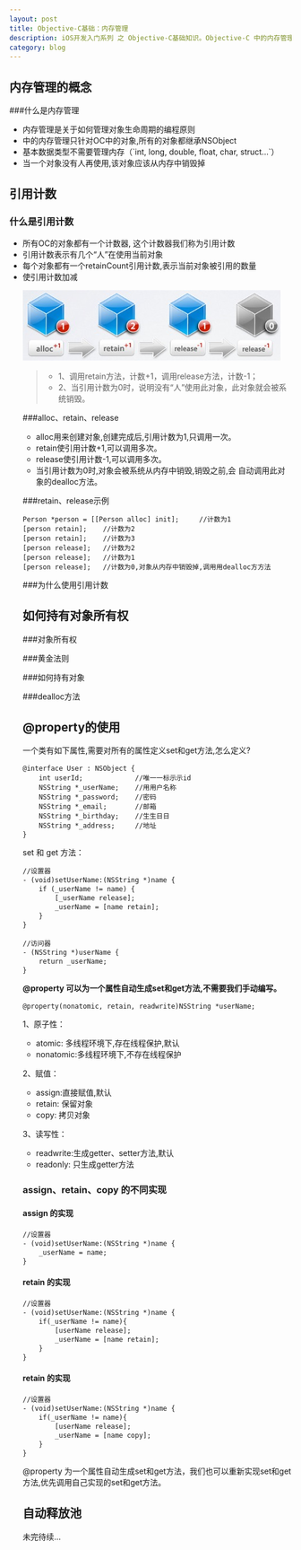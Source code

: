 ```yaml
---
layout: post
title: Objective-C基础：内存管理
description: iOS开发入门系列 之 Objective-C基础知识。Objective-C 中的内存管理。
category: blog
---
```


内存管理的概念
------------

###什么是内存管理

<ul>
	<li>内存管理是关于如何管理对象生命周期的编程原则</li>
	<li>中的内存管理只针对OC中的对象,所有的对象都继承NSObject</li>
	<li>基本数据类型不需要管理内存（`int, long, double, float, char, struct...`）</li>
	<li>当一个对象没有人再使用,该对象应该从内存中销毁掉</li>
</ul>


引用计数
-------

### 什么是引用计数

<ul>
	<li>所有OC的对象都有一个计数器, 这个计数器我们称为引用计数</li>
	<li>引用计数表示有几个“人”在使用当前对象</li>
	<li>每个对象都有一个retainCount引用计数,表示当前对象被引用的数量</li>
	<li>使引用计数加减</li>
</ol>

![引用计数加减](/images/ocneicun/nei01.png)

><ul><li>1、调用retain方法，计数+1，调用release方法，计数-1；</li>
><li>2、当引用计数为0时，说明没有“人”使用此对象，此对象就会被系统销毁。</li></ul>

###alloc、retain、release

<ul>
	<li>alloc用来创建对象,创建完成后,引用计数为1,只调用一次。</li>
	<li>retain使引用计数+1,可以调用多次。</li>
	<li>release使引用计数-1,可以调用多次。</li>
	<li>当引用计数为0时,对象会被系统从内存中销毁,销毁之前,会 自动调用此对象的dealloc方法。</li>
</ul>

###retain、release示例

```
Person *person = [[Person alloc] init]; 	//计数为1
[person retain];	//计数为2
[person retain];	//计数为3
[person release];	//计数为2
[person release];	//计数为1 
[person release];	//计数为0,对象从内存中销毁掉,调⽤用dealloc⽅方法
```

###为什么使用引用计数

如何持有对象所有权
----------------

###对象所有权

###黄金法则

###如何持有对象

###dealloc方法


@property的使用
--------------

一个类有如下属性,需要对所有的属性定义set和get方法,怎么定义?

```
@interface User : NSObject {
	int userId; 			//唯⼀一标⽰示id 
	NSString *_userName; 	//⽤用户名称 
	NSString *_password; 	//密码 
	NSString *_email; 		//邮箱 
	NSString *_birthday; 	//⽣生⽇日 
	NSString *_address; 	//地址
}
```

set 和 get 方法：

```
//设置器
- (void)setUserName:(NSString *)name {
    if (_userName != name) {
        [_userName release];
        _userName = [name retain];
	} 
}

//访问器
- (NSString *)userName {
    return _userName;
}
```

<strong>@property 可以为一个属性自动生成set和get方法,不需要我们手动编写。</strong>

	@property(nonatomic, retain, readwrite)NSString *userName;

1、原子性：
<ul>
	<li>atomic: 多线程环境下,存在线程保护,默认</li>
	<li>nonatomic:多线程环境下,不存在线程保护</li>
</ul>

2、赋值：
<ul>
	<li>assign:直接赋值,默认</li>
	<li>retain: 保留对象</li>
	<li>copy: 拷贝对象</li>
</ul>

3、读写性：
<ul>
	<li>readwrite:生成getter、setter方法,默认</li>
	<li>readonly: 只生成getter方法</li>
</ul>

### assign、retain、copy 的不同实现
#### assign 的实现
```
//设置器
- (void)setUserName:(NSString *)name {
	_userName = name;
}
```

#### retain 的实现
```
//设置器
- (void)setUserName:(NSString *)name {
	if(_userName != name){
		[userName release];
		_userName = [name retain];
	}
}
```

#### retain 的实现
```
//设置器
- (void)setUserName:(NSString *)name {
	if(_userName != name){
		[userName release];
		_userName = [name copy];
	}
}
```
@property 为一个属性自动生成set和get方法，我们也可以重新实现set和get方法,优先调用自己实现的set和get方法。

自动释放池
---------
未完待续…